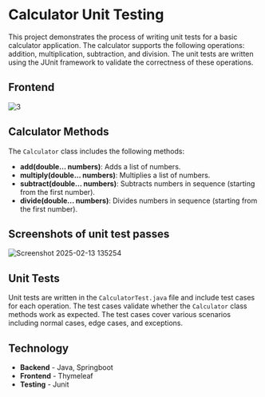# Calculator Unit Testing

This project demonstrates the process of writing unit tests for a basic calculator application. The calculator supports the following operations: addition, multiplication, subtraction, and division. The unit tests are written using the JUnit framework to validate the correctness of these operations.

## Frontend
![3](https://github.com/user-attachments/assets/cde83e49-601d-45ac-93e5-3731fa9d3d60)

## Calculator Methods

The `Calculator` class includes the following methods:

- **add(double... numbers)**: Adds a list of numbers.
- **multiply(double... numbers)**: Multiplies a list of numbers.
- **subtract(double... numbers)**: Subtracts numbers in sequence (starting from the first number).
- **divide(double... numbers)**: Divides numbers in sequence (starting from the first number).

## Screenshots of unit test passes
![Screenshot 2025-02-13 135254](https://github.com/user-attachments/assets/bcaa25a6-994b-4796-846f-b1b0c8d53867)

## Unit Tests

Unit tests are written in the `CalculatorTest.java` file and include test cases for each operation. The test cases validate whether the `Calculator` class methods work as expected. The test cases cover various scenarios including normal cases, edge cases, and exceptions.

## Technology
- **Backend** - Java, Springboot 
- **Frontend** - Thymeleaf
- **Testing** - Junit

